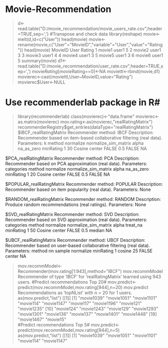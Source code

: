 # Movie-Recommendation
> d<-read.table("D:/movie_recommendation/movie_users_rate.csv",header=TRUE,sep=',')
#Transpose and check data
> library(reshape)
> movie<-melt(d,id=c("User"))
> head(movie)
> movie<-rename(movie,c("User"="MovieID","variable"="User","value"="Rating"))
> head(movie)
  MovieID  User Rating
1  movie1 user1      5
2  movie2 user1      3
3  movie3 user1      4
4  movie4 user1      3
5  movie5 user1      3
6  movie6 user1      5
> summary(movie)
> d1<-read.table("D:/movie_recommendation/user_rate.csv",header=TRUE,sep=',')
> movie$Rating[movie$Rating==0]<-NA
> moviettl<-rbind(movie,d1)
> movierec<-cast(moviettl,User~MovieID,value="Rating")
> movierec$User<-NULL
# Use recommenderlab package in R#
> library(recommenderlab)
> class(movierec)<-"data.frame"
> movierec<-as.matrix(movierec)
> mov.rating<-as(movierec,"realRatingMatrix")
> recommenderRegistry$get_entries(dataType="realRatingMatrix")
$IBCF_realRatingMatrix
Recommender method: IBCF
Description: Recommender based on item-based collaborative filtering (real data).
Parameters:
   k method normalize normalize_sim_matrix alpha na_as_zero minRating
1 30 Cosine    center                FALSE   0.5      FALSE        NA

$PCA_realRatingMatrix
Recommender method: PCA
Description: Recommender based on PCA approximation (real data).
Parameters:
  categories method normalize normalize_sim_matrix alpha na_as_zero minRating
1         20 Cosine    center                FALSE   0.5      FALSE        NA

$POPULAR_realRatingMatrix
Recommender method: POPULAR
Description: Recommender based on item popularity (real data).
Parameters: None

$RANDOM_realRatingMatrix
Recommender method: RANDOM
Description: Produce random recommendations (real ratings).
Parameters: None

$SVD_realRatingMatrix
Recommender method: SVD
Description: Recommender based on SVD approximation (real data).
Parameters:
  categories method normalize normalize_sim_matrix alpha treat_na minRating
1         50 Cosine    center                FALSE   0.5   median        NA

$UBCF_realRatingMatrix
Recommender method: UBCF
Description: Recommender based on user-based collaborative filtering (real data).
Parameters:
  method nn sample normalize minRating
1 cosine 25  FALSE    center        NA

> mov.recommModel<-Recommender(mov.rating[1:943],method="IBCF")
> mov.recommModel
Recommender of type ‘IBCF’ for ‘realRatingMatrix’ 
learned using 943 users.
#Predict recommendations Top 20#
> mov.predict<-predict(mov.recommModel,mov.rating[944],n=20)
> mov.predict
Recommendations as ‘topNList’ with n = 20 for 1 users. 
> as(mov.predict,"list")
[[1]]
 [1] "movie1039" "movie1051" "movie1101" "movie114"  "movie1147" "movie117"  "movie1196" "movie121"  "movie1235"
[10] "movie124"  "movie1243" "movie129"  "movie1293" "movie1301" "movie136"  "movie137"  "movie1401" "movie1448"
[19] "movie1467" "movie15"  
#Predict recommendations Top 5#
> mov.predict<-predict(mov.recommModel,mov.rating[944],n=5)
> as(mov.predict,"list")
[[1]]
[1] "movie1039" "movie1051" "movie1101" "movie114"  "movie1147"
